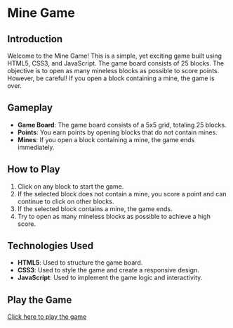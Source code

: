 # Mine Game

## Introduction

Welcome to the Mine Game! This is a simple, yet exciting game built using HTML5, CSS3, and JavaScript. The game board consists of 25 blocks. The objective is to open as many mineless blocks as possible to score points. However, be careful! If you open a block containing a mine, the game is over.

## Gameplay

- **Game Board**: The game board consists of a 5x5 grid, totaling 25 blocks.
- **Points**: You earn points by opening blocks that do not contain mines.
- **Mines**: If you open a block containing a mine, the game ends immediately.

## How to Play

1. Click on any block to start the game.
2. If the selected block does not contain a mine, you score a point and can continue to click on other blocks.
3. If the selected block contains a mine, the game ends.
4. Try to open as many mineless blocks as possible to achieve a high score.

## Technologies Used

- **HTML5**: Used to structure the game board.
- **CSS3**: Used to style the game and create a responsive design.
- **JavaScript**: Used to implement the game logic and interactivity.

## Play the Game

[Click here to play the game]([https://vinayrk2.github.io/mineGame.github.io/])

